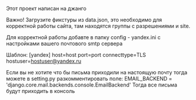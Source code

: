 Этот проект написан на джанго

Важно! Загрузите фикстуры из data.json, это необходимо для корректной работы сайта, там находятся группы с разрешениями и site.

Для корректной работы добавте в папку config - yandex.ini с настройками вашего почтового smtp сервера

Шаблон:
[yandex]
host=host
port=port
connecttype=TLS
hostuser=hostuser@yandex.ru

Если вы не хотите что бы письма приходили на настоящую почту тогда можете в setting.py разкомментировать поле:
EMAIL_BACKEND = 'django.core.mail.backends.console.EmailBackend'
Тогда все письма будут приходить в консоль